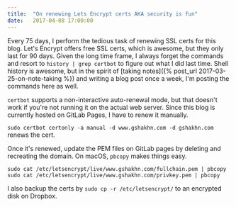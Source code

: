 ```yaml
---
title:  "On renewing Lets Encrypt certs AKA security is fun"
date:   2017-04-08 17:00:00
---
```


Every 75 days, I perform the tedious task of renewing SSL certs for this blog. Let's Encrypt offers free SSL certs, which is awesome, but they only last for 90 days. Given the long time frame, I always forget the commands and resort to `history | grep certbot` to figure out what I did last time. Shell history is awesome, but in the spirit of [taking notes]({% post_url 2017-03-25-on-note-taking %}) and writing a blog post once a week, I'm posting the commands here as well.

`certbot` supports a non-interactive auto-renewal mode, but that doesn't work if you're not running it on the actual web server. Since this blog is currently hosted on GitLab Pages, I have to renew it manually.

`sudo certbot certonly -a manual -d www.gshakhn.com -d gshakhn.com` renews the cert.

Once it's renewed, update the PEM files on GitLab pages by deleting and recreating the domain. On macOS, `pbcopy` makes things easy.

    sudo cat /etc/letsencrypt/live/www.gshakhn.com/fullchain.pem | pbcopy
    sudo cat /etc/letsencrypt/live/www.gshakhn.com/privkey.pem | pbcopy
    
I also backup the certs by `sudo cp -r /etc/letsencrypt/` to an encrypted disk on Dropbox.